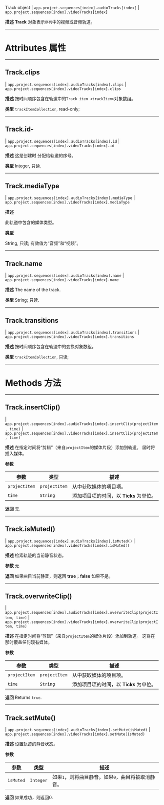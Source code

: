 Track object
|   ``app.project.sequences[index].audioTracks[index]``
|   ``app.project.sequences[index].videoTracks[index]``

**描述**
**Track** 对象表示``序列``中的视频或音频轨道。

----

# Attributes 属性

----
## Track.clips
|   ``app.project.sequences[index].audioTracks[index].clips``
|   ``app.project.sequences[index].videoTracks[index].clips``

**描述**
按时间顺序包含在轨道中的`Track item <trackItem>`对象数组。

**类型**
`trackItemCollection`, read-only;

----
## Track.id-
|   ``app.project.sequences[index].audioTracks[index].id``
|   ``app.project.sequences[index].videoTracks[index].id``

**描述**
这是创建时 分配给轨道的序号。

**类型**
Integer, 只读.

----
## Track.mediaType
|   ``app.project.sequences[index].audioTracks[index].mediaType``
|   ``app.project.sequences[index].videoTracks[index].mediaType``

**描述**

此轨道中包含的媒体类型。

**类型**

String, 只读; 有效值为“音频”和“视频”。

----
## Track.name
|   ``app.project.sequences[index].audioTracks[index].name``
|   ``app.project.sequences[index].videoTracks[index].name``

**描述**
The name of the track.

**类型**
String; 只读.

----
## Track.transitions
|   ``app.project.sequences[index].audioTracks[index].transitions``
|   ``app.project.sequences[index].videoTracks[index].transitions``

**描述**
按时间顺序包含在轨迹中的变换对象数组。

**类型**
`trackItemCollection`, 只读;

----

# Methods 方法

----
## Track.insertClip()
|   ``app.project.sequences[index].audioTracks[index].insertClip(projectItem, time)``
|   ``app.project.sequences[index].videoTracks[index].insertClip(projectItem, time)``

**描述**
在指定时间将“剪辑”（来自``projectItem``的媒体片段）添加到轨道。 届时将插入媒体。

**参数**

| 参数            | 类型          | 描述                                                 |
| --------------- | ------------- | ---------------------------------------------------- |
| ``projectItem`` | `projectItem` | 从中获取媒体的项目项。              |
| ``time``        | ``String``    | 添加项目项的时间，以 **Ticks** 为单位。 |

**返回**
无.

----
## Track.isMuted()
|   ``app.project.sequences[index].audioTracks[index].isMuted()``
|   ``app.project.sequences[index].videoTracks[index].isMuted()``

**描述**
检索轨迹的当前静音状态。

**参数**
无.

**返回**
如果曲目当前静音，则返回 **true**；**false** 如果不是。

----
## Track.overwriteClip()
|   ``app.project.sequences[index].audioTracks[index].overwriteClip(projectItem, time)``
|   ``app.project.sequences[index].videoTracks[index].overwriteClip(projectItem, time)``

**描述**
在指定时间将“剪辑”（来自``projectItem``的媒体片段）添加到轨道。 这将在那时覆盖任何现有媒体。

**参数**

| 参数            | 类型          | 描述                                                 |
| --------------- | ------------- | ---------------------------------------------------- |
| ``projectItem`` | `projectItem` | 从中获取媒体的项目项。              |
| ``time``        | ``String``    | 添加项目项的时间，以 **Ticks** 为单位。 |

**返回**
Returns ``true``.

----
## Track.setMute()
|   ``app.project.sequences[index].audioTracks[index].setMute(isMuted)``
|   ``app.project.sequences[index].videoTracks[index].setMute(isMuted)``

**描述**
设置轨迹的静音状态。

**参数**

| 参数        | 类型        | 描述                                                           |
| ----------- | ----------- | -------------------------------------------------------------- |
| ``isMuted`` | ``Integer`` | 如果``1``，则将曲目静音。如果``0``，曲目将被取消静音。 |

**返回**
如果成功，则返回0.
